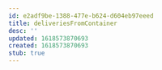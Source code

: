 ```yaml
---
id: e2adf9be-1388-477e-b624-d604eb97eeed
title: deliveriesFromContainer
desc: ''
updated: 1618573870693
created: 1618573870693
stub: true
---
```


